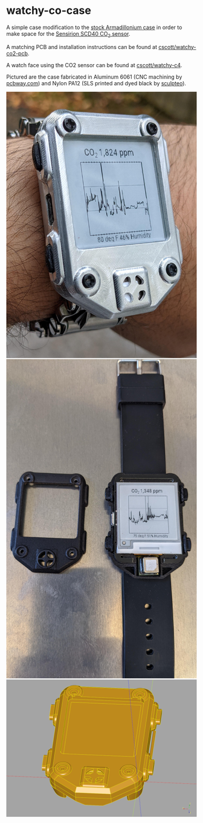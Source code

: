 watchy-co-case
==============

A simple case modification to the
[stock Armadillonium case](https://github.com/sqfmi/watchy-cases/tree/main/Armadillonium)
in order to make space for the
[Sensirion SCD40 CO<sub>2</sub> sensor](https://www.sensirion.com/en/environmental-sensors/carbon-dioxide-sensors/carbon-dioxide-sensor-scd4x/).

A matching PCB and installation instructions can be found at
[cscott/watchy-co2-pcb](https://github.com/cscott/watchy-co2-pcb#readme).

A watch face using the CO2 sensor can be found at
[cscott/watchy-c4](https://github.com/cscott/watchy-c4#readme).

Pictured are the case fabricated in Aluminum 6061 (CNC machining by
[pcbway.com](https://www.pcbway.com/rapid-prototyping/)) and
Nylon PA12 (SLS printed and dyed black by
[sculpteo](https://www.sculpteo.com/en/materials/sls-material/plastic-material/)).

![CNC Aluminum](./photos/aluminum.jpg)
![Nylon](./photos/nylon.jpg)
![Case render](./render.png)
